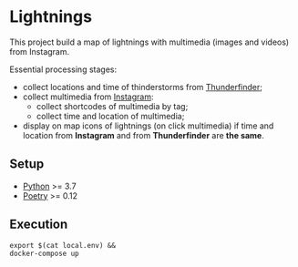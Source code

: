 # Lightnings
This project build a map of lightnings with multimedia (images and videos) from Instagram.

Essential processing stages:
- collect locations and time of thinderstorms from [Thunderfinder](http://lightnings.ru/);
- collect multimedia from [Instagram](https://www.instagram.com/explore/tags/%D0%BC%D0%BE%D0%BB%D0%BD%D0%B8%D1%8F/):
    - collect shortcodes of multimedia by tag;
    - collect time and location of multimedia;
- display on map icons of lightnings (on click multimedia) if time and location from **Instagram** and from **Thunderfinder** are **the same**.  

## Setup

- [Python](https://www.python.org/downloads/) >= 3.7
- [Poetry](https://python-poetry.org/docs/) >= 0.12

## Execution
```shell script
export $(cat local.env) &&
docker-compose up
```
